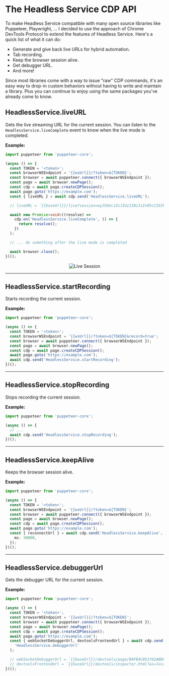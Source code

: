 # The Headless Service CDP API

To make Headless Service compatible with many open source libraries like Puppeteer, Playwright, ...
I decided to use the approach of Chrome DevTools Protocol to extend the features of Headless Service.
Here's a quick list of what it can do:

- Generate and give back live URLs for hybrid automation.
- Tab recording.
- Keep the browser session alive.
- Get debugger URL.
- And more!

Since most libraries come with a way to issue "raw" CDP commands, it's an
easy way to drop-in custom behaviors without having to write and maintain a
library. Plus you can continue to enjoy using the same packages you've
already come to know.

## HeadlessService.liveURL

Gets the live streaming URL for the current session. You can listen to the `HeadlessService.liveComplete` event to know when the live mode is completed.

**Example:**

```typescript
import puppeteer from 'puppeteer-core';

(async () => {
  const TOKEN = '<token>';
  const browserWSEndpoint = '{{wsUrl}}/?token=${TOKEN}';
  const browser = await puppeteer.connect({ browserWSEndpoint });
  const page = await browser.newPage();
  const cdp = await page.createCDPSession();
  await page.goto('https://example.com');
  const { liveURL } = await cdp.send('HeadlessService.liveURL');

  // liveURL = `{{baseUrl}}/live?session=eyJhbGciOiJIUzI1NiIsInR5cCI6IkpXVCJ9.eyJicm93c2VySWQiOiJlYjdlMzA2Ny05ZDNjLTQwZjYtOTFiNi0wZWYwOGYwYzRjMGQiLCJpYXQiOjE3NjAwOTYwMjgsImF1ZCI6WyJodHRwOi8vbG9jYWxob3N0OjMwMDAvbGl2ZSJdLCJpc3MiOiJsb2NhbGhvc3QifQ.7w7QRBEqGxcJR1aPBuFzGj5XU1UcohUT7FhRij_B6Vc`;

  await new Promise<void>((resolve) =>
    cdp.on('HeadlessService.liveComplete', () => {
      return resolve();
    })
  );

  // ... do something after the live mode is completed

  await browser.close();
})();
```

<p align="center">
    <img src="images/live-session.png" alt="Live Session">
</p>

---

## HeadlessService.startRecording

Starts recording the current session.

**Example:**

```typescript
import puppeteer from 'puppeteer-core';

(async () => {
  const TOKEN = '<token>';
  const browserWSEndpoint = '{{wsUrl}}/?token=${TOKEN}&record=true';
  const browser = await puppeteer.connect({ browserWSEndpoint });
  const page = await browser.newPage();
  const cdp = await page.createCDPSession();
  await page.goto('https://example.com');
  await cdp.send('HeadlessService.startRecording');
})();
```

---

## HeadlessService.stopRecording

Stops recording the current session.

**Example:**

```typescript
import puppeteer from 'puppeteer-core';

(async () => {
  // ...
  await cdp.send('HeadlessService.stopRecording');
})();
```

---

## HeadlessService.keepAlive

Keeps the browser session alive.

**Example:**

```typescript
import puppeteer from 'puppeteer-core';

(async () => {
  const TOKEN = '<token>';
  const browserWSEndpoint = '{{wsUrl}}/?token=${TOKEN}';
  const browser = await puppeteer.connect({ browserWSEndpoint });
  const page = await browser.newPage();
  const cdp = await page.createCDPSession();
  await page.goto('https://example.com');
  const { reconnectUrl } = await cdp.send('HeadlessService.keepAlive', {
    ms: 30000,
  });
})();
```

---

## HeadlessService.debuggerUrl

Gets the debugger URL for the current session.

**Example:**

```typescript
import puppeteer from 'puppeteer-core';

(async () => {
  const TOKEN = '<token>';
  const browserWSEndpoint = '{{wsUrl}}/?token=${TOKEN}';
  const browser = await puppeteer.connect({ browserWSEndpoint });
  const page = await browser.newPage();
  const cdp = await page.createCDPSession();
  await page.goto('https://example.com');
  const { webSocketDebuggerUrl, devtoolsFrontendUrl } = await cdp.send(
    'HeadlessService.debuggerUrl'
  );

  // webSocketDebuggerUrl = `{{baseUrl}}/devtools/page/B9FB4CB53702ABDF73347C04B7EF1E14?token=${TOKEN}`;
  // devtoolsFrontendUrl = `{{baseUrl}}/devtools/inspector.html?ws=localhost%3A3000%2Fdevtools%2Fpage%2FB9FB4CB53702ABDF73347C04B7EF1E14?token=${TOKEN}`;
})();
```

